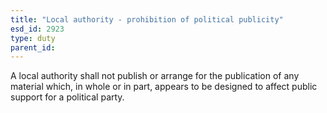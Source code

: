 ```yaml
---
title: "Local authority - prohibition of political publicity"
esd_id: 2923
type: duty
parent_id:  
---
```


A local authority shall not publish or arrange for the publication of any material which, in whole or in part, appears to be designed to affect public support for a political party. 

